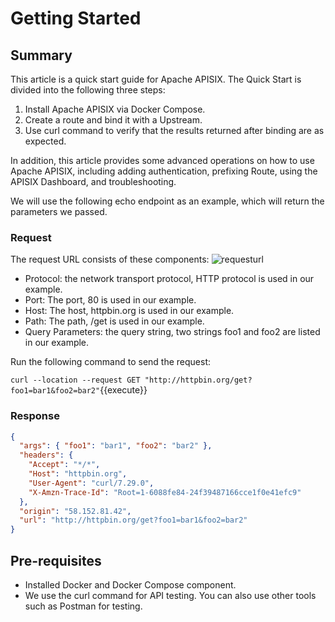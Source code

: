 # Getting Started

## Summary

This article is a quick start guide for Apache APISIX. The Quick Start is divided into the following three steps:

1. Install Apache APISIX via Docker Compose.
2. Create a route and bind it with a Upstream.
3. Use curl command to verify that the results returned after binding are as expected.

In addition, this article provides some advanced operations on how to use Apache APISIX, including adding authentication, prefixing Route, using the APISIX Dashboard, and troubleshooting.

We will use the following echo endpoint as an example, which will return the parameters we passed.

### Request

The request URL consists of these components:
![requesturl](https://cdn.jsdelivr.net/gh/apache/apisix@release/2.11/docs/assets/images/requesturl.jpg)

- Protocol: the network transport protocol, HTTP protocol is used in our example.
- Port: The port, 80 is used in our example.
- Host: The host, httpbin.org is used in our example.
- Path: The path, /get is used in our example.
- Query Parameters: the query string, two strings foo1 and foo2 are listed in our example.

Run the following command to send the request:

`curl --location --request GET "http://httpbin.org/get?foo1=bar1&foo2=bar2"`{{execute}}

### Response

```json
{
  "args": { "foo1": "bar1", "foo2": "bar2" },
  "headers": {
    "Accept": "*/*",
    "Host": "httpbin.org",
    "User-Agent": "curl/7.29.0",
    "X-Amzn-Trace-Id": "Root=1-6088fe84-24f39487166cce1f0e41efc9"
  },
  "origin": "58.152.81.42",
  "url": "http://httpbin.org/get?foo1=bar1&foo2=bar2"
}
```

## Pre-requisites

- Installed Docker and Docker Compose component.
- We use the curl command for API testing. You can also use other tools such as Postman for testing.
